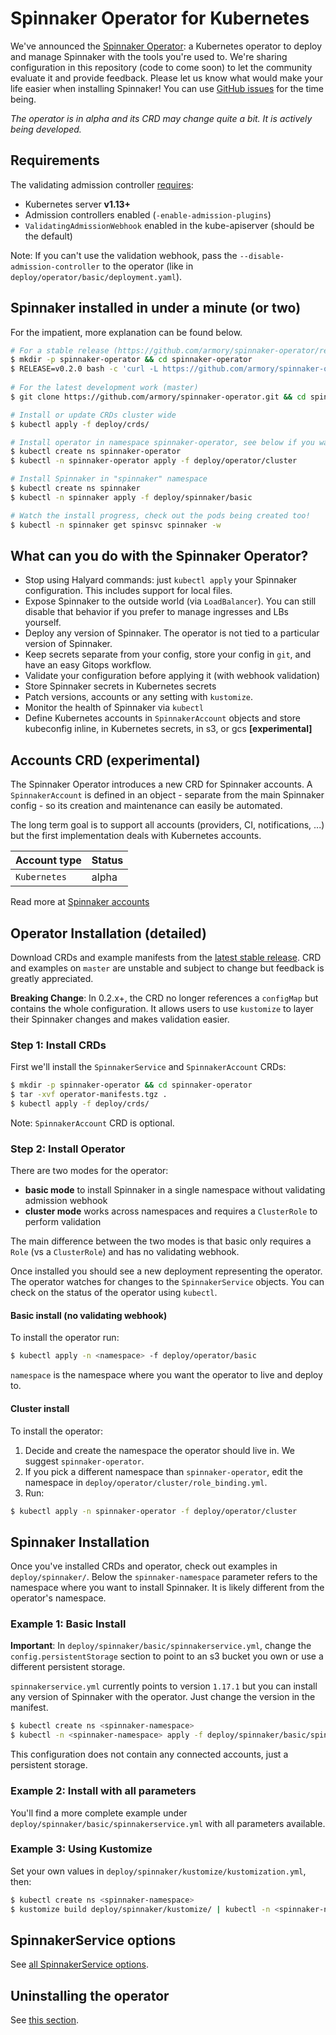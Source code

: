 # Spinnaker Operator for Kubernetes

We've announced the [Spinnaker Operator](https://blog.armory.io/spinnaker-operator/): a Kubernetes operator to deploy and manage Spinnaker with the tools you're used to. We're sharing configuration in this repository (code to come soon) to let the community evaluate it and provide feedback. 
Please let us know what would make your life easier when installing Spinnaker! You can use [GitHub issues](https://github.com/armory/spinnaker-operator/issues) for the time being.

*The operator is in alpha and its CRD may change quite a bit. It is actively being developed.*

## Requirements
The validating admission controller [requires](https://kubernetes.io/docs/reference/access-authn-authz/extensible-admission-controllers/#prerequisites):
- Kubernetes server **v1.13+**
- Admission controllers enabled (`-enable-admission-plugins`)
- `ValidatingAdmissionWebhook` enabled in the kube-apiserver (should be the default)

Note: If you can't use the validation webhook, pass the `--disable-admission-controller` to the operator (like in `deploy/operator/basic/deployment.yaml`).

## Spinnaker installed in under a minute (or two)

For the impatient, more explanation can be found below.

```bash
# For a stable release (https://github.com/armory/spinnaker-operator/releases)
$ mkdir -p spinnaker-operator && cd spinnaker-operator
$ RELEASE=v0.2.0 bash -c 'curl -L https://github.com/armory/spinnaker-operator/releases/download/${RELEASE}/manifests.tgz | tar -xz'
 
# For the latest development work (master) 
$ git clone https://github.com/armory/spinnaker-operator.git && cd spinnaker-operator

# Install or update CRDs cluster wide
$ kubectl apply -f deploy/crds/

# Install operator in namespace spinnaker-operator, see below if you want a different namespace
$ kubectl create ns spinnaker-operator
$ kubectl -n spinnaker-operator apply -f deploy/operator/cluster

# Install Spinnaker in "spinnaker" namespace
$ kubectl create ns spinnaker
$ kubectl -n spinnaker apply -f deploy/spinnaker/basic

# Watch the install progress, check out the pods being created too!
$ kubectl -n spinnaker get spinsvc spinnaker -w
```

## What can you do with the Spinnaker Operator?

- Stop using Halyard commands: just `kubectl apply` your Spinnaker configuration. This includes support for local files.
- Expose Spinnaker to the outside world (via `LoadBalancer`). You can still disable that behavior if you prefer to manage ingresses and LBs yourself. 
- Deploy any version of Spinnaker. The operator is not tied to a particular version of Spinnaker. 
- Keep secrets separate from your config, store your config in `git`, and have an easy Gitops workflow.
- Validate your configuration before applying it (with webhook validation) 
- Store Spinnaker secrets in Kubernetes secrets
- Patch versions, accounts or any setting with `kustomize`. 
- Monitor the health of Spinnaker via `kubectl`
- Define Kubernetes accounts in `SpinnakerAccount` objects and store kubeconfig inline, in Kubernetes secrets, in s3, or gcs **[experimental]**

## Accounts CRD (experimental)
The Spinnaker Operator introduces a new CRD for Spinnaker accounts. A `SpinnakerAccount` is defined in an object - separate
from the main Spinnaker config - so its creation and maintenance can easily be automated.

The long term goal is to support all accounts (providers, CI, notifications, ...) but the first implementation deals with
Kubernetes accounts.

| Account type | Status |
|------------|----------|
| `Kubernetes` | alpha |

Read more at [Spinnaker accounts](doc/spinnaker-accounts.md)


## Operator Installation (detailed)
Download CRDs and example manifests from the [latest stable release](https://github.com/armory/spinnaker-operator/releases).
CRD and examples on `master` are unstable and subject to change but feedback is greatly appreciated.

**Breaking Change**: In 0.2.x+, the CRD no longer references a `configMap` but contains the whole configuration. 
It allows users to use `kustomize` to layer their Spinnaker changes and makes validation easier.    

### Step 1: Install CRDs

First we'll install the `SpinnakerService` and `SpinnakerAccount` CRDs:

```bash
$ mkdir -p spinnaker-operator && cd spinnaker-operator
$ tar -xvf operator-manifests.tgz .
$ kubectl apply -f deploy/crds/
```

Note: `SpinnakerAccount` CRD is optional.


### Step 2: Install Operator

There are two modes for the operator:
- **basic mode** to install Spinnaker in a single namespace without validating admission webhook
- **cluster mode** works across namespaces and requires a `ClusterRole` to perform validation

The main difference between the two modes is that basic only requires a `Role` (vs a `ClusterRole`) and has no validating webhook.

Once installed you should see a new deployment representing the operator. The operator watches for changes to the `SpinnakerService` objects. You can check on the status of the operator using `kubectl`.

#### Basic install (no validating webhook)
To install the operator run:

```bash
$ kubectl apply -n <namespace> -f deploy/operator/basic
```

`namespace` is the namespace where you want the operator to live and deploy to.

#### Cluster install
To install the operator:
1. Decide and create the namespace the operator should live in. We suggest `spinnaker-operator`.
2. If you pick a different namespace than `spinnaker-operator`, edit the namespace in `deploy/operator/cluster/role_binding.yml`.
3. Run:

```bash
$ kubectl apply -n spinnaker-operator -f deploy/operator/cluster
```

## Spinnaker Installation

Once you've installed CRDs and operator, check out examples in `deploy/spinnaker/`. Below the 
`spinnaker-namespace` parameter refers to the namespace where you want to install
Spinnaker. It is likely different from  the operator's namespace.


### Example 1: Basic Install

**Important**: In `deploy/spinnaker/basic/spinnakerservice.yml`, change the `config.persistentStorage` section to point to an s3 bucket you own or use a different persistent storage.

`spinnakerservice.yml` currently points to version `1.17.1` but you can install any version of Spinnaker with the operator. Just change the version in the manifest.  

```bash
$ kubectl create ns <spinnaker-namespace>
$ kubectl -n <spinnaker-namespace> apply -f deploy/spinnaker/basic/spinnakerservice.yml
```

This configuration does not contain any connected accounts, just a persistent storage.

### Example 2: Install with all parameters

You'll find a more complete example under `deploy/spinnaker/basic/spinnakerservice.yml` with all parameters available.

### Example 3: Using Kustomize

Set your own values in `deploy/spinnaker/kustomize/kustomization.yml`, then:


```bash
$ kubectl create ns <spinnaker-namespace>
$ kustomize build deploy/spinnaker/kustomize/ | kubectl -n <spinnaker-namespace> apply -f -
```
 
## SpinnakerService options
See [all SpinnakerService options](doc/options.md).

## Uninstalling the operator
See [this section](doc/uninstalling.md).